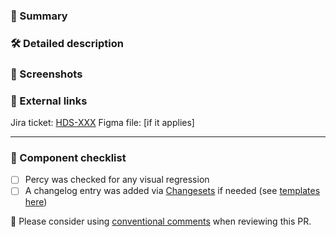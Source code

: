 ### :pushpin: Summary

<!-- If merged, this PR....
This should be a short TL;DR that includes the purpose of the PR.
-->

### :hammer_and_wrench: Detailed description

<!-- If more details are appropriate, add them here. What code changed, and why? -->

### :camera_flash: Screenshots

<!-- Screenshots always help, especially if this PR will change what renders to the browser -->

### :link: External links

<!-- Issues, RFC, etc. -->
Jira ticket: [HDS-XXX](https://hashicorp.atlassian.net/browse/HDS-XXX)
Figma file: [if it applies]

***

### 👀 Component checklist

- [ ] Percy was checked for any visual regression
- [ ] A changelog entry was added via [Changesets](https://github.com/changesets/changesets) if needed (see [templates here](https://hashicorp.atlassian.net/wiki/spaces/HDS/pages/3243114706/Changelog+authoring+best+practices#Templates))

:speech_balloon: Please consider using [conventional comments](https://conventionalcomments.org/) when reviewing this PR.
